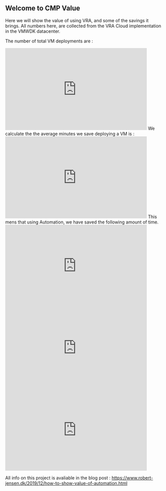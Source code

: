 ## Welcome to CMP Value

Here we will show the value of using VRA, and some of the savings it brings.
All numbers here, are collected from the VRA Cloud implementation in the VMWDK datacenter. 



The number of total VM deployments are : 
<iframe width="450" height="260" style="border: 0px solid #cccccc;" src="https://thingspeak.com/channels/928804/widgets/126404"></iframe>
We calculate the the average minutes we save deploying a VM is :
<iframe width="450" height="260" style="border: 0px solid #cccccc;" src="https://thingspeak.com/channels/928804/widgets/126395"></iframe>
This mens that using Automation, we have saved the following amount of time.
<iframe width="450" height="260" style="border: 0px solid #cccccc;" src="https://thingspeak.com/channels/928804/charts/3?bgcolor=%23ffffff&color=%23d62020&dynamic=true&results=60&title=Minutes+Saved&type=line"></iframe>
<iframe width="450" height="260" style="border: 0px solid #cccccc;" src="https://thingspeak.com/channels/928804/charts/4?bgcolor=%23ffffff&color=%23d62020&dynamic=true&results=60&title=Hours+Saved&type=line"></iframe>
<iframe width="450" height="260" style="border: 0px solid #cccccc;" src="https://thingspeak.com/channels/928804/charts/5?bgcolor=%23ffffff&color=%23d62020&dynamic=true&results=60&title=Days+Saved&type=line"></iframe>

All info on this project is avaliable in the blog post : https://www.robert-jensen.dk/2019/12/how-to-show-value-of-automation.html
